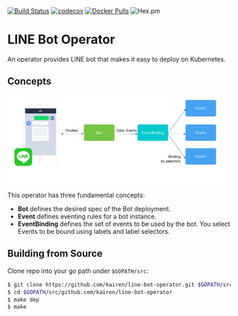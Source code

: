[![Build Status](https://travis-ci.org/kubedev/line-bot-operator.svg?branch=master)](https://travis-ci.org/kubedev/line-bot-operator) [![codecov](https://codecov.io/gh/kubedev/line-bot-operator/branch/master/graph/badge.svg)](https://codecov.io/gh/kubedev/line-bot-operator) [![Docker Pulls](https://img.shields.io/docker/pulls/kubedev/line-bot-operator.svg)](https://hub.docker.com/r/kubedev/line-bot-operator/) ![Hex.pm](https://img.shields.io/hexpm/l/plug.svg)

# LINE Bot Operator 
An operator provides LINE bot that makes it easy to deploy on Kubernetes.

## Concepts

<p align="center"><img src="images/concepts.png"></p>

This operator has three fundamental concepts:

* **Bot** defines the desired spec of the Bot deployment.
* **Event** defines eventing rules for a bot instance.
* **EventBinding** defines the set of events to be used by the bot. You select Events to be bound using labels and label selectors.

## Building from Source
Clone repo into your go path under `$GOPATH/src`:
```sh
$ git clone https://github.com/kairen/line-bot-operator.git $GOPATH/src/github.com/kairen/line-bot-operator
$ cd $GOPATH/src/github.com/kairen/line-bot-operator
$ make dep
$ make
```